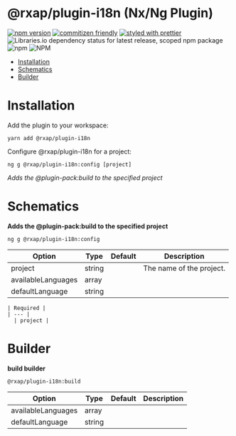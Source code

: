 @rxap/plugin-i18n (Nx/Ng Plugin)
======

[![npm version](https://img.shields.io/npm/v/@rxap/plugin-i18n?style=flat-square)](https://www.npmjs.com/package/@rxap/plugin-i18n)
[![commitizen friendly](https://img.shields.io/badge/commitizen-friendly-brightgreen.svg?style=flat-square)](https://commitizen.github.io/cz-cli/)
[![styled with prettier](https://img.shields.io/badge/styled_with-prettier-ff69b4.svg?style=flat-square)](https://github.com/prettier/prettier)
![Libraries.io dependency status for latest release, scoped npm package](https://img.shields.io/librariesio/release/npm/@rxap/plugin-i18n)
![npm](https://img.shields.io/npm/dm/@rxap/plugin-i18n)
![NPM](https://img.shields.io/npm/l/@rxap/plugin-i18n)

>

- [Installation](#installation)
- [Schematics](#schematics)
- [Builder](#builder)

# Installation

Add the plugin to your workspace:


  ```
  yarn add @rxap/plugin-i18n
  ```

Configure @rxap/plugin-i18n for a project:

```
ng g @rxap/plugin-i18n:config [project]
```

*Adds the @plugin-pack:build to the specified project*

# Schematics

**Adds the @plugin-pack:build to the specified project**

  ```
  ng g @rxap/plugin-i18n:config
  ```

Option | Type | Default | Description
  --- | --- | --- | ---
project | string |  | The name of the project.
availableLanguages | array |  |
defaultLanguage | string |  |

    | Required |
    | --- |
      | project |

# Builder

**build builder**

  ```
  @rxap/plugin-i18n:build
  ```

Option | Type | Default | Description
  --- | --- | --- | ---
availableLanguages | array |  |
defaultLanguage | string |  | 



